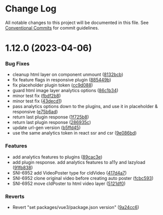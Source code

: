 # Change Log

All notable changes to this project will be documented in this file.
See [Conventional Commits](https://conventionalcommits.org) for commit guidelines.

# 1.12.0 (2023-04-06)


### Bug Fixes

* cleanup html layer on component unmount ([8132bcb](https://github.com/cloudinary/frontend-frameworks/commit/8132bcb0f3b6f33ed49ec8af07a0e1bdedbd89f5))
* fix feature flags in responsive plugin ([885449b](https://github.com/cloudinary/frontend-frameworks/commit/885449b0f6548e49c54f1965ab2ba3f562e7d847))
* fix placeholder plugin token ([cc9d088](https://github.com/cloudinary/frontend-frameworks/commit/cc9d08877adc371b9917ac6bef94ae3fc997de8b))
* guard html image layer analytics options ([86c1b34](https://github.com/cloudinary/frontend-frameworks/commit/86c1b3475e3319de01c5d809b34d3c8dbff4bd80))
* minor test fix ([fbdf2b8](https://github.com/cloudinary/frontend-frameworks/commit/fbdf2b86755dc502cce4ffaed2fe585479e0f7bf))
* minor test fix ([43decd1](https://github.com/cloudinary/frontend-frameworks/commit/43decd15efe6b2b93b30369c07665e29834e0024))
* pass analytics options down to the plugins, and use it in placeholder & responsive ([e75b6ad](https://github.com/cloudinary/frontend-frameworks/commit/e75b6ad2fca02142232e354848c274d3744d9d37))
* return last plugin response ([1f725b8](https://github.com/cloudinary/frontend-frameworks/commit/1f725b8540dd9b61bc7a66e3958d159ac3b5eb45))
* return last plugin response ([286935c](https://github.com/cloudinary/frontend-frameworks/commit/286935cfa40913a3a0dcf79ae09036ffabb94526))
* update url-gen version ([b5ffd45](https://github.com/cloudinary/frontend-frameworks/commit/b5ffd4534fa2bca5dbcbb08d244a116f5812ae15))
* use the same analytics token in react ssr and csr ([9e086bd](https://github.com/cloudinary/frontend-frameworks/commit/9e086bd8b870246ba4647a189b73d4d786749b60))


### Features

* add analytics features to plugins ([89cac3e](https://github.com/cloudinary/frontend-frameworks/commit/89cac3e4fa7d6ac52fec6d4cce658be43b1ca205))
* add plugin response. add analytics features to a11y and lazyload ([91fb838](https://github.com/cloudinary/frontend-frameworks/commit/91fb8381e8522331fbb413ef313da578e5e49639))
* SNI-6952 add VideoPoster type for cldVideo ([417d4a7](https://github.com/cloudinary/frontend-frameworks/commit/417d4a77b30d614b2508c89ded6a28e58decbc88))
* SNI-6952 clone original video before creating auto poster ([fcbc593](https://github.com/cloudinary/frontend-frameworks/commit/fcbc5933a650a1a84095c461c969d4d247ad957f))
* SNI-6952 move cldPoster to html video layer ([5121df0](https://github.com/cloudinary/frontend-frameworks/commit/5121df0ecaa8ead516397e4e487ab7a8e127768b))


### Reverts

* Revert "set packages/vue3/package.json version" ([9a24cc6](https://github.com/cloudinary/frontend-frameworks/commit/9a24cc682974477c8ff207cbb2619250d0e74b10))
